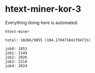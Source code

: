 # htext-miner-kor-3

Everything doing here is automated.

```
htext-miner

total: 10266/9855 (104.17047184170471%)

job0: 1853
job1: 2149
job2: 2026
job3: 2214
job4: 2024
```